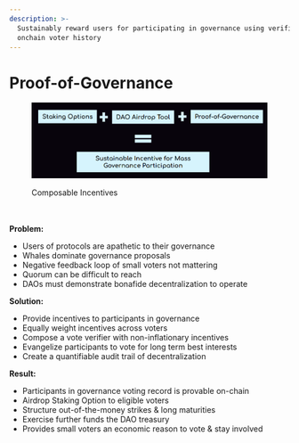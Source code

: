 ```yaml
---
description: >-
  Sustainably reward users for participating in governance using verified
  onchain voter history
---
```


# Proof-of-Governance

<figure><img src="../../../.gitbook/assets/PoG Diagram" alt=""><figcaption><p>Composable Incentives</p></figcaption></figure>

\
\
**Problem:**

* Users of protocols are apathetic to their governance
* Whales dominate governance proposals
* Negative feedback loop of small voters not mattering
* Quorum can be difficult to reach
* DAOs must demonstrate bonafide decentralization to operate

**Solution:**

* Provide incentives to participants in governance
* Equally weight incentives across voters
* Compose a vote verifier with non-inflationary incentives
* Evangelize participants to vote for long term best interests
* Create a quantifiable audit trail of decentralization

**Result:**

* Participants in governance voting record is provable on-chain
* Airdrop Staking Option to eligible voters
* Structure out-of-the-money strikes & long maturities
* Exercise further funds the DAO treasury
* Provides small voters an economic reason to vote & stay involved
